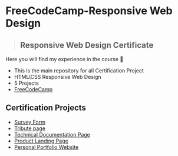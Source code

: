 # FreeCodeCamp-Responsive Web Design

> ## Responsive Web Design Certificate

Here you will find my experience in the course 👋

- This is the main repository for all Certification Project
- HTML\CSS Responsive Web Design
- 5 Projects
- [FreeCodeCamp](https://www.freecodecamp.org/learn/2022/responsive-web-design/)

## **Certification Projects**

- [Survey Form](https://github.com/x39OME/FreeCodeCamp-Responsive-Web-Design/tree/main/1-Survey%20Form)
- [Tribute page](https://github.com/x39OME/FreeCodeCamp-Responsive-Web-Design/tree/main/2-Tribute%20page)
- [Technical Documentation Page](https://github.com/x39OME/FreeCodeCamp-Responsive-Web-Design/tree/main/3-Technical%20Documentation%20Page)
- [Product Landing Page]()
- [Personal Portfolio Website]()

